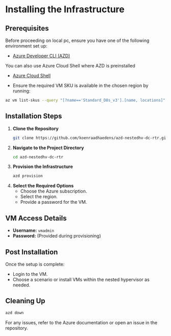 # Installing the Infrastructure

## Prerequisites

Before proceeding on local pc, ensure you have one of the following environment set up:
- [Azure Developer CLI (AZD)](https://learn.microsoft.com/en-us/azure/developer/azure-developer-cli/install-azd)

You can also use Azure Cloud Shell where AZD is preinstalled
- [Azure Cloud Shell](https://shell.azure.com)
  
- Ensure the required VM SKU is available in the chosen region by running:
 ```sh
 az vm list-skus --query "[?name=='Standard_D8s_v3'].[name, locations]" --output table
 ```

## Installation Steps

1. **Clone the Repository**
   ```sh
   git clone https://github.com/koenraadhaedens/azd-nestedhv-dc-rtr.git
   ```
2. **Navigate to the Project Directory**
   ```sh
   cd azd-nestedhv-dc-rtr
   ```
3. **Provision the Infrastructure**
   ```sh
   azd provision
   ```
4. **Select the Required Options**
   - Choose the Azure subscription.
   - Select the region.
   - Provide a password for the VM.

## VM Access Details

- **Username:** `vmadmin`
- **Password:** (Provided during provisioning)

## Post Installation

Once the setup is complete:
- Login to the VM.
- Choose a scenario or install VMs within the nested hypervisor as needed.

## Cleaning Up
   ```sh
   azd down
   ```


For any issues, refer to the Azure documentation or open an issue in the repository.